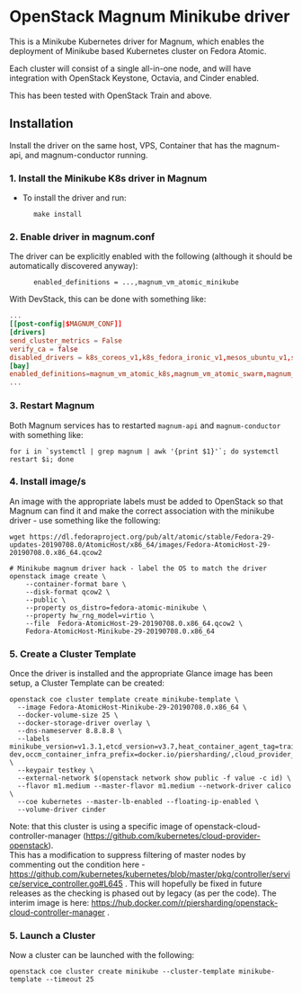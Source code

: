 # OpenStack Magnum Minikube driver

This is a Minikube Kubernetes driver for Magnum, which enables the deployment of
Minikube based Kubernetes cluster on Fedora Atomic.

Each cluster will consist of a single all-in-one node, and will have integration with OpenStack Keystone, Octavia, and Cinder enabled.

This has been tested with OpenStack Train and above.

## Installation

Install the driver on the same host, VPS, Container that has the magnum-api, and magnum-conductor running.

### 1. Install the Minikube K8s driver in Magnum

- To install the driver and run:
```
      make install
```

### 2. Enable driver in magnum.conf
The driver can be explicitly enabled with the following (although it should be automatically discovered anyway):
```
      enabled_definitions = ...,magnum_vm_atomic_minikube
```

With DevStack, this can be done with something like:
``` local.conf
...
[[post-config|$MAGNUM_CONF]]
[drivers]
send_cluster_metrics = False
verify_ca = false
disabled_drivers = k8s_coreos_v1,k8s_fedora_ironic_v1,mesos_ubuntu_v1,swarm_fedora_atomic_v1
[bay]
enabled_definitions=magnum_vm_atomic_k8s,magnum_vm_atomic_swarm,magnum_vm_atomic_minikube
...
```

### 3. Restart Magnum

  Both Magnum services has to restarted `magnum-api` and `magnum-conductor` with something like:

```
for i in `systemctl | grep magnum | awk '{print $1}'`; do systemctl restart $i; done
```

### 4. Install image/s

An image with the appropriate labels must be added to OpenStack so that Magnum can find it and
make the correct association with the minikube driver - use something like the following:

```
wget https://dl.fedoraproject.org/pub/alt/atomic/stable/Fedora-29-updates-20190708.0/AtomicHost/x86_64/images/Fedora-AtomicHost-29-20190708.0.x86_64.qcow2

# Minikube magnum driver hack - label the OS to match the driver
openstack image create \
    --container-format bare \
    --disk-format qcow2 \
    --public \
    --property os_distro=fedora-atomic-minikube \
    --property hw_rng_model=virtio \
    --file  Fedora-AtomicHost-29-20190708.0.x86_64.qcow2 \
    Fedora-AtomicHost-Minikube-29-20190708.0.x86_64
```

### 5. Create a Cluster Template

Once the driver is installed and the appropriate Glance image has been setup, a Cluster Template can be created:

```
openstack coe cluster template create minikube-template \
  --image Fedora-AtomicHost-Minikube-29-20190708.0.x86_64 \
  --docker-volume-size 25 \
  --docker-storage-driver overlay \
  --dns-nameserver 8.8.8.8 \
  --labels minikube_version=v1.3.1,etcd_version=v3.7,heat_container_agent_tag=train-dev,occm_container_infra_prefix=docker.io/piersharding/,cloud_provider_tag=latest \
  --keypair testkey \
  --external-network $(openstack network show public -f value -c id) \
  --flavor m1.medium --master-flavor m1.medium --network-driver calico \
  --coe kubernetes --master-lb-enabled --floating-ip-enabled \
  --volume-driver cinder
```

Note: that this cluster is using a specific image of openstack-cloud-controller-manager (https://github.com/kubernetes/cloud-provider-openstack).  
This has a modification to suppress filtering of master nodes by commenting out the condition here - https://github.com/kubernetes/kubernetes/blob/master/pkg/controller/service/service_controller.go#L645 .  This will hopefully be fixed in future releases as the checking is phased out by legacy (as per the code).
The interim image is here: https://hub.docker.com/r/piersharding/openstack-cloud-controller-manager .

### 5. Launch a Cluster

Now a cluster can be launched with the following:

```
openstack coe cluster create minikube --cluster-template minikube-template --timeout 25
```
